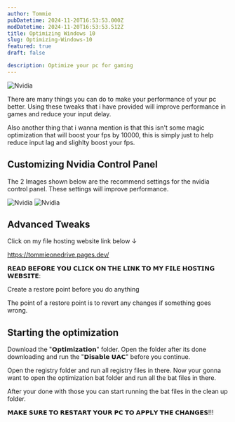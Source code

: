 ```yaml
---
author: Tommie
pubDatetime: 2024-11-20T16:53:53.000Z
modDatetime: 2024-11-20T16:53:53.512Z
title: Optimizing Windows 10
slug: Optimizing-Windows-10
featured: true
draft: false

description: Optimize your pc for gaming
---
```


![Nvidia](@assets/images/tweak.PNG)

There are many things you can do to make your performance of your pc better. Using these tweaks that i have provided will improve performance in games and reduce your input delay.

 Also another thing that i wanna mention is that this isn't some magic optimization that will boost your fps by 10000, this is simply just to help reduce input lag and slighlty boost your fps. 

## Customizing Nvidia Control Panel

The 2 Images shown below are the recommend settings for the nvidia control panel. These settings will improve performance.

![Nvidia](@assets/images/nvidia1.png)
![Nvidia](@assets/images/nvidia2.png)

## Advanced Tweaks

Click on my file hosting website link below ↓

https://tommieonedrive.pages.dev/

𝗥𝗘𝗔𝗗 𝗕𝗘𝗙𝗢𝗥𝗘 𝗬𝗢𝗨 𝗖𝗟𝗜𝗖𝗞 𝗢𝗡 𝗧𝗛𝗘 𝗟𝗜𝗡𝗞 𝗧𝗢 𝗠𝗬 𝗙𝗜𝗟𝗘 𝗛𝗢𝗦𝗧𝗜𝗡𝗚 𝗪𝗘𝗕𝗦𝗜𝗧𝗘:

Create a restore point before you do anything

The point of a restore point is to revert any changes if something goes wrong. 

## Starting the optimization

Download the "𝗢𝗽𝘁𝗶𝗺𝗶𝘇𝗮𝘁𝗶𝗼𝗻" folder. Open the folder after its done downloading and run the "𝗗𝗶𝘀𝗮𝗯𝗹𝗲 𝗨𝗔𝗖" before you continue. 

Open the registry folder and run all registry files in there. 
Now your gonna want to open the optimization bat folder and run all the bat files in there. 

After your done with those you can start running the bat files in the clean up folder. 

𝗠𝗔𝗞𝗘 𝗦𝗨𝗥𝗘 𝗧𝗢 𝗥𝗘𝗦𝗧𝗔𝗥𝗧 𝗬𝗢𝗨𝗥 𝗣𝗖 𝗧𝗢 𝗔𝗣𝗣𝗟𝗬 𝗧𝗛𝗘 𝗖𝗛𝗔𝗡𝗚𝗘𝗦!!!



